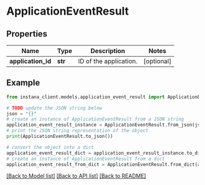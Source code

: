 # ApplicationEventResult


## Properties

Name | Type | Description | Notes
------------ | ------------- | ------------- | -------------
**application_id** | **str** | ID of the application. | [optional] 

## Example

```python
from instana_client.models.application_event_result import ApplicationEventResult

# TODO update the JSON string below
json = "{}"
# create an instance of ApplicationEventResult from a JSON string
application_event_result_instance = ApplicationEventResult.from_json(json)
# print the JSON string representation of the object
print(ApplicationEventResult.to_json())

# convert the object into a dict
application_event_result_dict = application_event_result_instance.to_dict()
# create an instance of ApplicationEventResult from a dict
application_event_result_from_dict = ApplicationEventResult.from_dict(application_event_result_dict)
```
[[Back to Model list]](../README.md#documentation-for-models) [[Back to API list]](../README.md#documentation-for-api-endpoints) [[Back to README]](../README.md)


